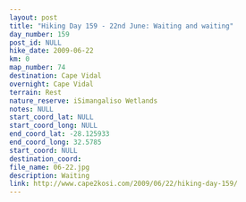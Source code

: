 ```yaml
---
layout: post
title: "Hiking Day 159 - 22nd June: Waiting and waiting"
day_number: 159
post_id: NULL
hike_date: 2009-06-22
km: 0
map_number: 74
destination: Cape Vidal
overnight: Cape Vidal
terrain: Rest
nature_reserve: iSimangaliso Wetlands
notes: NULL
start_coord_lat: NULL
start_coord_long: NULL
end_coord_lat: -28.125933
end_coord_long: 32.5785
start_coord: NULL
destination_coord: 
file_name: 06-22.jpg
description: Waiting
link: http://www.cape2kosi.com/2009/06/22/hiking-day-159/
---
```

